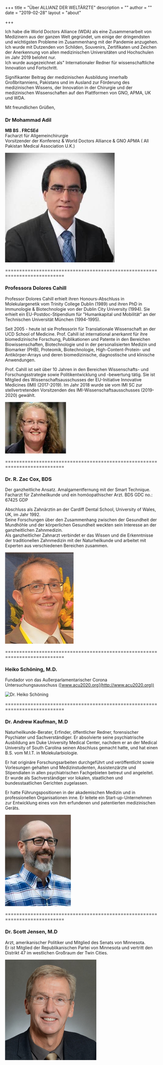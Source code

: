 +++
title = "Über ALLIANZ DER WELTÄRZTE"
description = ""
author = ""
date = "2019-02-28"
layout = "about"

+++

Ich habe die World Doctors Alliance (WDA) als eine Zusammenarbeit von Medizinern aus der ganzen Welt gegründet, um einige der dringendsten und wichtigsten Probleme im Zusammenhang mit der Pandemie anzugehen.  
Ich wurde mit Dutzenden von Schilden, Souvenirs, Zertifikaten und Zeichen der Anerkennung von allen medizinischen Universitäten und Hochschulen im Jahr 2019 belohnt nur.   
Ich wurde ausgezeichnet als" Internationaler Redner für wissenschaftliche Innovation und Fortschritt.   

Signifikanter Beitrag der medizinischen Ausbildung innerhalb Großbritanniens, Pakistans und im Ausland zur Förderung des medizinischen Wissens, der Innovation in der Chirurgie und der medizinischen Wissenschaften auf den Plattformen von GNO, APMA, UK und WDA.

Mit freundlichen Grüßen,  
### Dr Mohammad Adil   
**MB BS . FRCSEd**  
Facharzt für Allgemeinchirurgie  
Vorsitzender der Konferenz & World Doctors Alliance & GNO APMA ( All Pakistan Medical Association U.K.)   

![Dr Mohammad Adil](ims/DrAdil.jpg#center)

===========================================================================



### Professora Dolores Cahill  

Professor Dolores Cahill erhielt ihren Honours-Abschluss in Molekulargenetik vom Trinity College Dublin (1989) und ihren PhD in Immunologie & Biotechnologie von der Dublin City University (1994). Sie erhielt ein EU-Postdoc-Stipendium für "Humankapital und Mobilität" an der Technischen Universität München (1994-1995).

Seit 2005 - heute ist sie Professorin für Translationale Wissenschaft an der UCD School of Medicine. Prof. Cahill ist international anerkannt für ihre biomedizinische Forschung, Publikationen und Patente in den Bereichen Biowissenschaften, Biotechnologie und in der personalisierten Medizin und Biomarker (PHB), Proteomik, Biotechnologie, High-Content-Protein- und Antikörper-Arrays und deren biomedizinische, diagnostische und klinische Anwendungen.  

Prof. Cahill ist seit über 10 Jahren in den Bereichen Wissenschafts- und Forschungsstrategie sowie Politikentwicklung und -bewertung tätig. Sie ist Mitglied des Wissenschaftsausschusses der EU-Initiative Innovative Medicines (IMI) (2017-2019). Im Jahr 2018 wurde sie vom IMI SC zur stellvertretenden Vorsitzenden des IMI-Wissenschaftsausschusses (2019-2020) gewählt.  

![Professor Dolores Cahill](ims/Dolores-Cahill.jpg#center)

===========================================================================

### Dr. R. Zac Cox, BDS 

Der ganzheitliche Ansatz. Amalgamentfernung mit der Smart Technique.
Facharzt für Zahnheilkunde und ein homöopathischer Arzt.
BDS GDC no.: 67425 GDP

Abschluss als Zahnärztin an der Cardiff Dental School, University of Wales, UK, im Jahr 1992.  
Seine Forschungen über den Zusammenhang zwischen der Gesundheit der Mundhöhle und der körperlichen Gesundheit weckten sein Interesse an der ganzheitlichen Zahnmedizin.  
Als ganzheitlicher Zahnarzt verbindet er das Wissen und die Erkenntnisse der traditionellen Zahnmedizin mit der Naturheilkunde und arbeitet mit Experten aus verschiedenen Bereichen zusammen.      

![Dr. R. Zac Cox, BDS](ims/zaccox.jpeg#center)

===========================================================================

### Heiko Schöning, M.D.   

Fundador von das Außerparlamentarischer Corona Untersuchungsausschuss ([www.acu2020.org](http://www.acu2020.org))   

![Dr. Heiko Schöning](ims/HeikoSchöning.jpeg#center)

===========================================================================

### Dr. Andrew Kaufman, M.D

Naturheilkunde-Berater, Erfinder, öffentlicher Redner, forensischer Psychiater und Sachverständiger. Er absolvierte seine psychiatrische Ausbildung am Duke University Medical Center, nachdem er an der Medical University of South Carolina seinen Abschluss gemacht hatte, und hat einen B.S. vom M.I.T. in Molekularbiologie.    

Er hat originäre Forschungsarbeiten durchgeführt und veröffentlicht sowie Vorlesungen gehalten und Medizinstudenten, Assistenzärzte und Stipendiaten in allen psychiatrischen Fachgebieten betreut und angeleitet.   
Er wurde als Sachverständiger vor lokalen, staatlichen und bundesstaatlichen Gerichten zugelassen.  

Er hatte Führungspositionen in der akademischen Medizin und in professionellen Organisationen inne. Er leitete ein Start-up-Unternehmen zur Entwicklung eines von ihm erfundenen und patentierten medizinischen Geräts.  

![Dr. Andrew Kaufman, M.D](ims/AndrewKaufman.jpg#center)

===========================================================================

### Dr. Scott Jensen, M.D

Arzt, amerikanischer Politiker und Mitglied des Senats von Minnesota.  
Er ist Mitglied der Republikanischen Partei von Minnesota und vertritt den Distrikt 47 im westlichen Großraum der Twin Cities.  

![Scott Jensen, M.D](ims/ScottJensen.jpg#center)